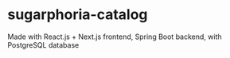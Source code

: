 # sugarphoria-catalog
Made with React.js + Next.js frontend, Spring Boot backend, with PostgreSQL database
